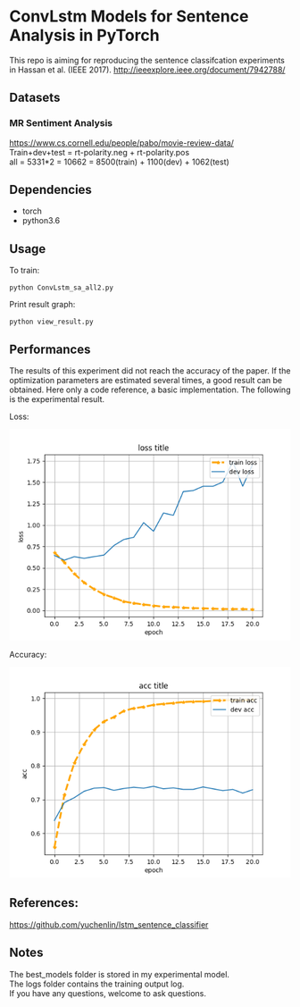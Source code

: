 # ConvLstm Models for Sentence Analysis in PyTorch
This repo is aiming for reproducing the sentence classifcation experiments in Hassan et al. (IEEE 2017).
http://ieeexplore.ieee.org/document/7942788/

## Datasets  
### MR Sentiment Analysis  

https://www.cs.cornell.edu/people/pabo/movie-review-data/  
Train+dev+test = rt-polarity.neg + rt-polarity.pos  
all = 5331*2 = 10662 = 8500(train) + 1100(dev) + 1062(test) 

## Dependencies  
* torch  
* python3.6

## Usage  
To train: 
 
    python ConvLstm_sa_all2.py  

Print result graph:  

    python view_result.py
      
  
## Performances  
The results of this experiment did not reach the accuracy of the paper. If the optimization parameters are estimated several times, a good result can be obtained. Here only a code reference, a basic implementation. The following is the experimental result.  

Loss:
  
![avatar](https://github.com/Aleck16/pytorch_sentiment_ConvLstm/blob/master/sa_loss.png)

Accuracy:  
  
![avatar](https://github.com/Aleck16/pytorch_sentiment_ConvLstm/blob/master/sa_acc.png)  
  
## References:  
https://github.com/yuchenlin/lstm_sentence_classifier  
  
## Notes  
The best_models folder is stored in my experimental model.  
The logs folder contains the training output log.  
If you have any questions, welcome to ask questions.  
 

 
 